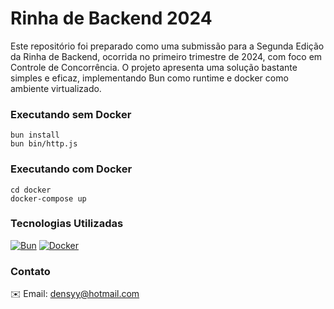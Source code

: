 # Rinha de Backend 2024

Este repositório foi preparado como uma submissão para a Segunda Edição da Rinha de Backend, ocorrida no primeiro trimestre de 2024, com foco em Controle de Concorrência. O projeto apresenta uma solução bastante simples e eficaz, implementando Bun como runtime e docker como ambiente virtualizado.

### Executando sem Docker

```
bun install
bun bin/http.js
```

### Executando com Docker

```
cd docker
docker-compose up
```

### Tecnologias Utilizadas

[![Bun](https://img.shields.io/badge/bun-282a36?style=for-the-badge&logo=bun&logoColor=fbf0df)](https://bun.sh/)
[![Docker](https://img.shields.io/badge/Docker-2CA5E0?style=for-the-badge&logo=docker&logoColor=white)](https://www.docker.com/)

### Contato

✉️ Email: densyy@hotmail.com
